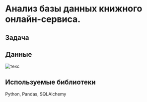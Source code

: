 # Анализ базы данных книжного онлайн-сервиса.
## Задача
## Данные
  ![текс](\C:\Users\Anna\OneDrive\Документы\sql.png)
## Используемые библиотеки
Python, Pandas, SQLAlchemy
